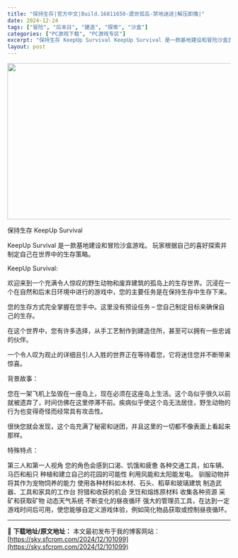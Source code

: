 ```yaml
---
title: "保持生存|官方中文|Build.16811650-遗世孤岛-禁地迷途|解压即撸|"
date: 2024-12-24
tags: ["冒险", "后末日", "建造", "探索", "沙盒"]
categories: ["PC游戏下载", "PC游戏专区"]
excerpt: "保持生存 KeepUp Survival KeepUp Survival 是一款基地建设和冒险沙盒游戏。 玩家根据自己的喜好探索并制定自己在世界中的生存策略。 KeepUp Survival: 欢迎来到一个充满令人惊叹的野生动物和废弃建筑的孤岛上的生存世界。沉浸在一个在自然和后末日环境中进行的游戏中&hellip;"
layout: post
---
```


<img class="aligncenter size-full wp-image-101081" src="https://sky.sfcrom.com/wp-content/uploads/2024/12/2024122406380350.webp" alt="" width="616" height="353" />

保持生存 KeepUp Survival

KeepUp Survival 是一款基地建设和冒险沙盒游戏。 玩家根据自己的喜好探索并制定自己在世界中的生存策略。

KeepUp Survival:

欢迎来到一个充满令人惊叹的野生动物和废弃建筑的孤岛上的生存世界。沉浸在一个在自然和后末日环境中进行的游戏中，您的主要任务是在保持生存中生存下来。

您的生存方式完全掌握在您手中。这里没有预设任务 – 您自己制定目标来确保自己的生存。

在这个世界中，您有许多选择，从手工艺制作到建造住所，甚至可以拥有一些忠诚的伙伴。

一个令人叹为观止的详细且引人入胜的世界正在等待着您，它将迷住您并不断带来惊喜。

背景故事：

您在一架飞机上坠毁在一座岛上，现在必须在这座岛上生活。这个岛似乎很久以前就被遗弃了，时间仿佛在这里停滞不前。疾病似乎使这个岛无法居住，野生动物的行为也变得奇怪而经常具有攻击性。

很快您就会发现，这个岛充满了秘密和谜团，并且这里的一切都不像表面上看起来那样。

特殊特点：

第三人和第一人视角
您的角色会感到口渴、饥饿和疲惫
各种交通工具，如车辆、马匹和船只
种植和建立自己的花园的可能性
利用风能和太阳能发电。
驯服动物并将其作为宠物饲养的能力
使用各种材料如木材、石头、稻草和玻璃建筑
制造武器、工具和家具的工作台
狩猎和收获的机会
烹饪和熔炼原材料
收集各种资源
采矿和获取矿物
动态天气系统
不断变化的昼夜循环
强大的管理员工具，在达到一定游戏时间后可用，使您能够自定义游戏体验，例如简化物品获取或控制昼夜循环。

---
📖 **下载地址/原文地址：** 本文最初发布于我的博客网站：[https://sky.sfcrom.com/2024/12/101099](https://sky.sfcrom.com/2024/12/101099)
